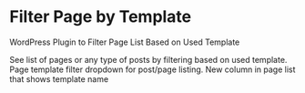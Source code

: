 # Filter Page by Template
WordPress Plugin to Filter Page List Based on Used Template

See list of pages or any type of posts by filtering based on used template. Page template filter dropdown for post/page listing. New column in page list that shows template name
